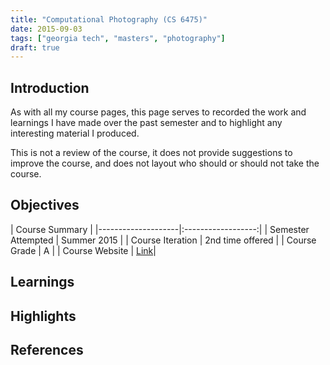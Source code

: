 ```yaml
---
title: "Computational Photography (CS 6475)"
date: 2015-09-03
tags: ["georgia tech", "masters", "photography"]
draft: true
---
```


## Introduction

As with all my course pages, this page serves to recorded the work and learnings I have made over the past semester and to highlight any interesting material I produced.

This is not a review of the course, it does not provide suggestions to improve the course, and does not layout who should or should not take the course.

## Objectives

| Course Summary |
|--------------------|:------------------:|
| Semester Attempted | Summer 2015 |
| Course Iteration   | 2nd time offered |
| Course Grade       | A |
| Course Website     | [Link](http://www.omscs.gatech.edu/cs-6475-computational-photography/)|

## Learnings

## Highlights

## References
